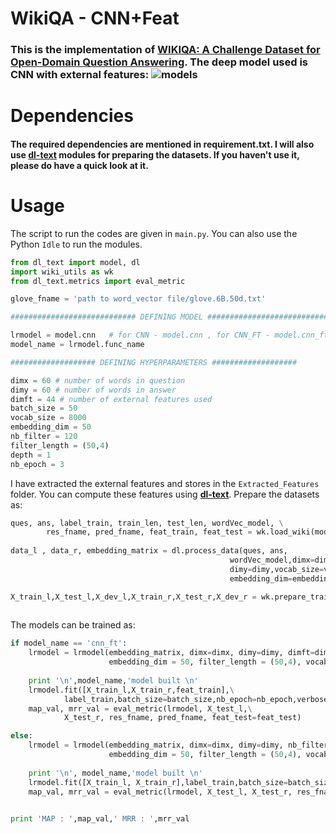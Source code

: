 # WikiQA - CNN+Feat
### This is the implementation of [WIKIQA: A Challenge Dataset for Open-Domain Question Answering](https://aclweb.org/anthology/D15-1237). The deep model used is CNN with external features: ![models](https://github.com/GauravBh1010tt/DeepLearn/blob/master/WikiQA_CNN%2BFeat/im1.JPG)

# Dependencies
#### The required dependencies are mentioned in requirement.txt. I will also use **[dl-text](https://github.com/GauravBh1010tt/DL-text)** modules for preparing the datasets. If you haven't use it, please do have a quick look at it. 

# Usage
The script to run the codes are given in ```main.py```. You can also use the Python ```Idle``` to run the modules.

```python
from dl_text import model, dl
import wiki_utils as wk
from dl_text.metrics import eval_metric

glove_fname = 'path to word_vector file/glove.6B.50d.txt'

############################ DEFINING MODEL ############################

lrmodel = model.cnn   # for CNN - model.cnn , for CNN_FT - model.cnn_ft
model_name = lrmodel.func_name

################### DEFINING HYPERPARAMETERS ###################

dimx = 60 # number of words in question
dimy = 60 # number of words in answer
dimft = 44 # number of external features used
batch_size = 50
vocab_size = 8000
embedding_dim = 50
nb_filter = 120
filter_length = (50,4)
depth = 1
nb_epoch = 3
```
I have extracted the external features and stores in the ```Extracted_Features``` folder. You can compute these features using **[dl-text](https://github.com/GauravBh1010tt/DL-text)**. Prepare the datasets as:

```python
ques, ans, label_train, train_len, test_len, wordVec_model, \
        res_fname, pred_fname, feat_train, feat_test = wk.load_wiki(model_name, glove_fname)
            
data_l , data_r, embedding_matrix = dl.process_data(ques, ans,
                                                 wordVec_model,dimx=dimx,
                                                 dimy=dimy,vocab_size=vocab_size,
                                                 embedding_dim=embedding_dim)

X_train_l,X_test_l,X_dev_l,X_train_r,X_test_r,X_dev_r = wk.prepare_train_test(data_l,data_r,
                                                                           train_len,test_len)
```

The models can be trained as:
```python
if model_name == 'cnn_ft':
    lrmodel = lrmodel(embedding_matrix, dimx=dimx, dimy=dimy, dimft=dimft, nb_filter = 120, 
                      embedding_dim = 50, filter_length = (50,4), vocab_size = 8000, depth = 1)
    
    print '\n',model_name,'model built \n'
    lrmodel.fit([X_train_l,X_train_r,feat_train],\
            label_train,batch_size=batch_size,nb_epoch=nb_epoch,verbose=2)
    map_val, mrr_val = eval_metric(lrmodel, X_test_l,\
            X_test_r, res_fname, pred_fname, feat_test=feat_test)

else:
    lrmodel = lrmodel(embedding_matrix, dimx=dimx, dimy=dimy, nb_filter = 120, 
                      embedding_dim = 50, filter_length = (50,4), vocab_size = 8000, depth = 1)
    
    print '\n', model_name,'model built \n'
    lrmodel.fit([X_train_l, X_train_r],label_train,batch_size=batch_size,nb_epoch=nb_epoch,verbose=2)
    map_val, mrr_val = eval_metric(lrmodel, X_test_l, X_test_r, res_fname, pred_fname)

    
print 'MAP : ',map_val,' MRR : ',mrr_val
```

